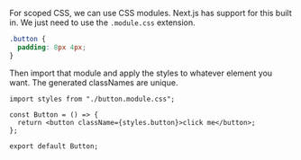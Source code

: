 For scoped CSS, we can use CSS modules. Next.js has support for this built in. We just need to use the `.module.css` extension.

```css
.button {
  padding: 8px 4px;
}
```

Then import that module and apply the styles to whatever element you want. The generated classNames are unique.

```tsx
import styles from "./button.module.css";

const Button = () => {
  return <button className={styles.button}>click me</button>;
};

export default Button;
```
